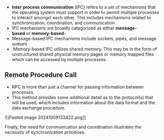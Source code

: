 - **Inter process communication** (IPC) refers to a set of mechanisms that the operating system must support in order to permit multiple processes to interact amongst each other. This includes mechanisms related to synchronization, coordination, and communication.
- IPC mechanisms are broadly categorized as either **message-based** or **memory-based**-
- Message-based IPC mechanisms include sockets, pipes, and message queues
-  Memory-based IPC utilizes shared memory. This may be in the form of unstructured shared physical memory pages or memory mapped files which can be accessed by multiple processes.
## Remote Procedure Call
- RPC is more than just a channel for passing information between processes. 
- This method provides some additional detail as to the protocol(s) that will be used, which includes information about the data format and the data exchange procedure.

![[Pasted image 20241009133422.png]]

Finally, the need for communication and coordination illustrates the necessity of synchronization primitives.

